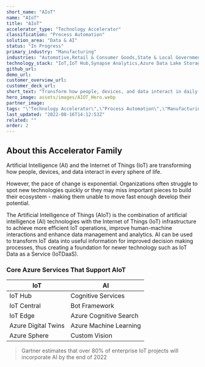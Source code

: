 ```yaml
---
short_name: "AIoT"
name: "AIoT"
title: "AIoT"
accelerator_type: "Technology Accelerator"
classification: "Process Automation"
solution_area: "Data & AI"
status: "In Progress"
primary_industry: "Manufacturing"
industries: "Automotive,Retail & Consumer Goods,State & Local Government"
technology_stack: "IoT,IoT Hub,Synapse Analytics,Azure Data Lake Storage,Azure Machine Learning"
github_url: 
demo_url: 
customer_overview_url: 
customer_deck_url: 
short_text: "Transform how people, devices, and data interact in daily life and work"
hero_image: assets/images/AIOT_Hero.webp
partner_image: 
tags: "\"Technology Accelerator\",\"Process Automation\",\"Manufacturing\",\"Automotive\",\"Retail & Consumer Goods\",\"State & Local Government\",\"IoT\",\"IoT Hub\",\"Synapse Analytics\",\"Azure Data Lake Storage\",\"Azure Machine Learning\",\"Data & AI\",\"In Progress\""
last_updated: "2022-08-16T14:12:53Z"
related: ""
order: 2
---
```

## About this Accelerator Family

Artificial Intelligence (AI) and the Internet of Things (IoT) are transforming how people, devices, and data interact in every sphere of life.

However, the pace of change is exponential. Organizations often struggle to spot new technologies quickly or they may miss important pieces to build their ecosystem - making them unable to move fast enough develop their potential.

The Artificial Intelligence of Things (AIoT) is the combination of artificial intelligence (AI) technologies with the Internet of Things (IoT) infrastructure to achieve more efficient IoT operations, improve human-machine interactions and enhance data management and analytics. AI can be used to transform IoT data into useful information for improved decision making processes, thus creating a foundation for newer technology such as IoT Data as a Service (IoTDaaS).

### Core Azure Services That Support AIoT

__IoT__                 | __AI__
--------------------|--------
IoT Hub             | Cognitive Services
IoT Central         | Bot Framework
IoT Edge            | Azure Cognitive Search
Azure Digital Twins | Azure Machine Learning
Azure Sphere        | Custom Vision

> Gartner estimates that over 80% of enterprise IoT projects will incorporate AI by the end of 2022